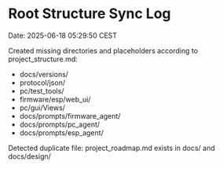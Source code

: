 # Root Structure Sync Log
Date: 2025-06-18 05:29:50 CEST

Created missing directories and placeholders according to project_structure.md:
- docs/versions/
- protocol/json/
- pc/test_tools/
- firmware/esp/web_ui/
- pc/gui/Views/
- docs/prompts/firmware_agent/
- docs/prompts/pc_agent/
- docs/prompts/esp_agent/

Detected duplicate file: project_roadmap.md exists in docs/ and docs/design/
